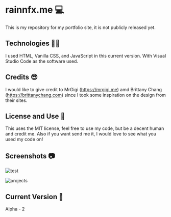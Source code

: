 # rainnfx.me 💻

This is my repository for my portfolio site, it is not publicly released yet.

## Technologies 🧑‍💻

I used HTML, Vanilla CSS, and JavaScript in this current version. With Visual Studio Code as the software used.

## Credits 😎

I would like to give credit to MrGigi (https://mrgigi.me) amd Brittany Chang (https://brittanychang.com) since I took some inspiration on the design from their sites.

## License and Use 📜

This uses the MIT license, feel free to use my code, but be a decent human and credit me. Also if you want send me it, I would love to see what you used my code on!

## Screenshots 📷

![test](https://user-images.githubusercontent.com/74088595/220236001-1c4807de-046c-458b-acfc-4937a6397b17.png)

![projects](https://user-images.githubusercontent.com/74088595/220235965-75e40a77-7407-4e64-a6e8-f85d6423bc14.png)

## Current Version 💾
Alpha - 2

